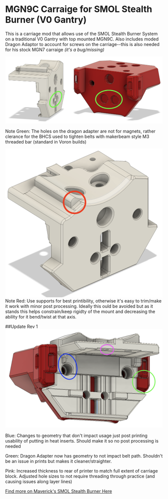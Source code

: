 # MGN9C Carraige for SMOL Stealth Burner (V0 Gantry)

This is a carriage mod that allows use of the SMOL Stealth Burner System on a traditional V0 Gantry with top mounted MGN9C. Also includes moded Dragon Adaptor to account for screws on the carriage--this is also needed for his stock MGN7 carraige *(it's a bug/missing)*

![](https://github.com/flyespresso/antpower/blob/main/SMOL%20Stealth%20Burner%20MGN9C%20V0%20Gantry%20Mod/Main%20Image.png?raw=true)

Note Green: The holes on the dragon adapter are not for magnets, rather clerance for the BHCS used to tighten belts with makerbeam style M3 threaded bar (standard in Voron builds)

![](https://github.com/flyespresso/antpower/blob/main/SMOL%20Stealth%20Burner%20MGN9C%20V0%20Gantry%20Mod/Support%20Needed.png?raw=true)
Note Red: Use supports for best printibility, otherwise it's easy to trim/make it work with minor post processing. Ideally this ould be avoided but as it stands this helps constrain/keep rigidty of the mount and decreasing the ability for it bend/twist at that axis.

##Update Rev 1
![](UpdateRev1.png)

Blue: Changes to geometry that don't impact usage just post printing usability of putting in heat inserts. Should make it so no post processing is needed

Green: Dragon Adapter now has geometry to not impact belt path. Shouldn't be an issue in prints but makes it cleaner/straighter.

Pink: Increased thickness to rear of printer to match full extent of carriage block. Adjusted hole sizes to not require threading through practice (and causing issues along layer lines)


[Find more on Maverick's SMOL Stealth Burner Here](https://github.com/PrintersForAnts/Crucible/tree/main/Smol%20Stealth%20Burner "Find more on Maverick's SMOL Stealth Burner Here")
